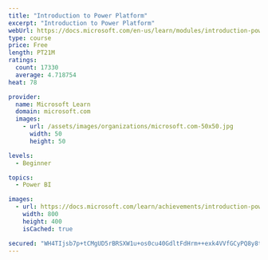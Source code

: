 ```yaml
---
title: "Introduction to Power Platform"
excerpt: "Introduction to Power Platform"
webUrl: https://docs.microsoft.com/en-us/learn/modules/introduction-power-platform/
type: course
price: Free
length: PT21M
ratings:
  count: 17330
  average: 4.718754
heat: 78

provider:
  name: Microsoft Learn
  domain: microsoft.com
  images:
    - url: /assets/images/organizations/microsoft.com-50x50.jpg
      width: 50
      height: 50

levels:
  - Beginner

topics:
  - Power BI

images:
  - url: https://docs.microsoft.com/learn/achievements/introduction-power-platform-social.png
    width: 800
    height: 400
    isCached: true

secured: "WH4TIjsb7p+tCMgUD5rBRSXW1u+os0cu40GdltFdHrm++exk4VVfGCyPQ8y8t7s/raAVjUKV4yCEiI+f/IxB1gPHvSJ5nghBidrWbysgBmMRHXAnmnf2vYI0OggcyPyVT7xKsMoRzjdhsmbfDGb9KKUdk+QQOqj9DoeVC3CDQbOTOOSxvcvWvWdjDRYHNjUHYjg2BYiAiyySHrmwAw46iUpeLQp7NhOycR+7aC4sqnlVDjdpEHRx04IXT8pI+Q6xtGk9ud/SIfTAy93V+ES1eOYkf3Chg68FJ3NWqb73sSZfIyA4BwYtR+ai0rMW/3FD8FLqN+FTWEovRWr9F5QSI7x1nD1T3WtTNm5JOe2v8NR20TXWgYFV/3GoHsCKkPUfsRIBGmBK1WrxnTimzO6HPOU/V9J10JTtWDfw81Gy4MpHQ7mkbcxbnTf+hteFnEmK;Yn0SEGh4OGxJP6fNaNNaYw=="
---
```


